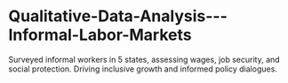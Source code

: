 # Qualitative-Data-Analysis---Informal-Labor-Markets
Surveyed informal workers in 5 states, assessing wages, job security, and social protection. Driving inclusive growth and informed policy dialogues. 
